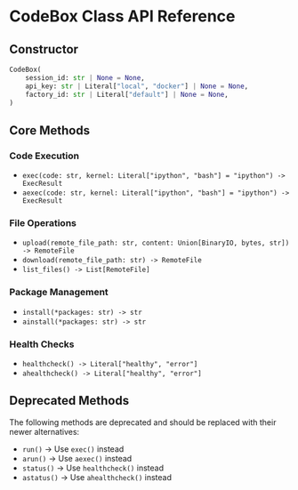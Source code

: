 # CodeBox Class API Reference

## Constructor

```python
CodeBox(
    session_id: str | None = None,
    api_key: str | Literal["local", "docker"] | None = None,
    factory_id: str | Literal["default"] | None = None,
)
```

## Core Methods

### Code Execution

- `exec(code: str, kernel: Literal["ipython", "bash"] = "ipython") -> ExecResult`
- `aexec(code: str, kernel: Literal["ipython", "bash"] = "ipython") -> ExecResult`

### File Operations

- `upload(remote_file_path: str, content: Union[BinaryIO, bytes, str]) -> RemoteFile`
- `download(remote_file_path: str) -> RemoteFile`
- `list_files() -> List[RemoteFile]`

### Package Management

- `install(*packages: str) -> str`
- `ainstall(*packages: str) -> str`

### Health Checks

- `healthcheck() -> Literal["healthy", "error"]`
- `ahealthcheck() -> Literal["healthy", "error"]`

## Deprecated Methods

The following methods are deprecated and should be replaced with their newer alternatives:

- `run()` → Use `exec()` instead
- `arun()` → Use `aexec()` instead
- `status()` → Use `healthcheck()` instead
- `astatus()` → Use `ahealthcheck()` instead